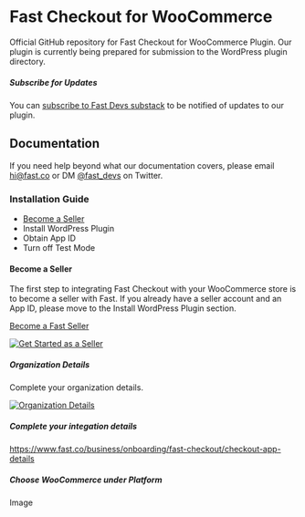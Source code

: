 # Fast Checkout for WooCommerce
Official GitHub repository for Fast Checkout for WooCommerce Plugin. Our plugin is currently being prepared for submission to the WordPress plugin directory.

##### Subscribe for Updates
You can [subscribe to Fast Devs substack](https://fastdevs.substack.com/) to be notified of updates to our plugin. 

## Documentation
If you need help beyond what our documentation covers, please email hi@fast.co or DM [@fast_devs](https://twitter.com/Fast_Devs) on Twitter. 

### Installation Guide

* [Become a Seller](#become-a-seller)
* Install WordPress Plugin
* Obtain App ID
* Turn off Test Mode

#### Become a Seller

The first step to integrating Fast Checkout with your WooCommerce store is to become a seller with Fast. If you already have a seller account and an App ID, please move to the Install WordPress Plugin section.

[Become a Fast Seller](https://www.fast.co/business)

[![Get Started as a Seller](https://www.dropbox.com/s/wkgzvje5ox4lekb/01-get-started.png?raw=1)](https://www.fast.co/business)

##### Organization Details
Complete your organization details.

[![Organization Details](https://www.dropbox.com/s/phaw5ucc91n6lp4/02-org-details.png?raw=1)](https://www.fast.co/business/onboarding/fast-checkout/org-details)

##### Complete your integation details

https://www.fast.co/business/onboarding/fast-checkout/checkout-app-details

##### Choose WooCommerce under Platform
Image